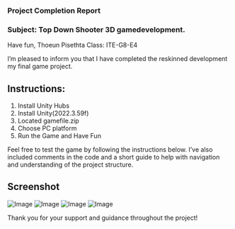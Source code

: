 ### Project Completion Report

### Subject: Top Down Shooter 3D gamedevelopment.

Have fun,
Thoeun Pisethta
Class: ITE-G8-E4

I’m pleased to inform you that I have completed the reskinned development my final game project.

## Instructions:
1. Install Unity Hubs
2. Install Unity(2022.3.59f)
3. Located gamefile.zip 
4. Choose PC platform 
5. Run the Game and Have Fun

Feel free to test the game by following the instructions below. I’ve also included comments in the code and a short guide to help with navigation and understanding of the project structure.

## Screenshot  
![Image](https://github.com/user-attachments/assets/029b19ba-24c7-42fc-9947-cdf0254e201d)
![Image](https://github.com/user-attachments/assets/296132e2-c5a3-4545-95ca-f115d7eb604c)
![Image](https://github.com/user-attachments/assets/97a8190b-7842-40b6-94fe-9061aa65f632)
![Image](https://github.com/user-attachments/assets/e35db902-99d5-4c2d-92d3-92204067b834)

Thank you for your support and guidance throughout the project!


